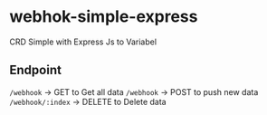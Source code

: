 # webhok-simple-express
CRD Simple with Express Js to Variabel
## Endpoint
`/webhook` -> GET to Get all data
`/webhook` -> POST to push new data
`/webhook/:index` -> DELETE to Delete data
